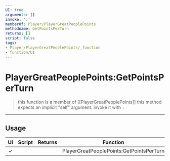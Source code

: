 ```yaml
---
UI: true
arguments: []
invoke: ':'
memberOf: Player/PlayerGreatPeoplePoints
methodname: GetPointsPerTurn
returns: []
script: false
tags:
- Player/PlayerGreatPeoplePoints/_function
- function/UI
---
```

# PlayerGreatPeoplePoints:GetPointsPerTurn
> this function is a member of [[PlayerGreatPeoplePoints]]
> this method expects an implicit "self" argument. invoke it with `:`
-----
## Usage
|  UI | Script | Returns | Function | Arguments |
|:---:|:------:|-------:|:--------:|:---------|
|✓| ||PlayerGreatPeoplePoints:GetPointsPerTurn||

